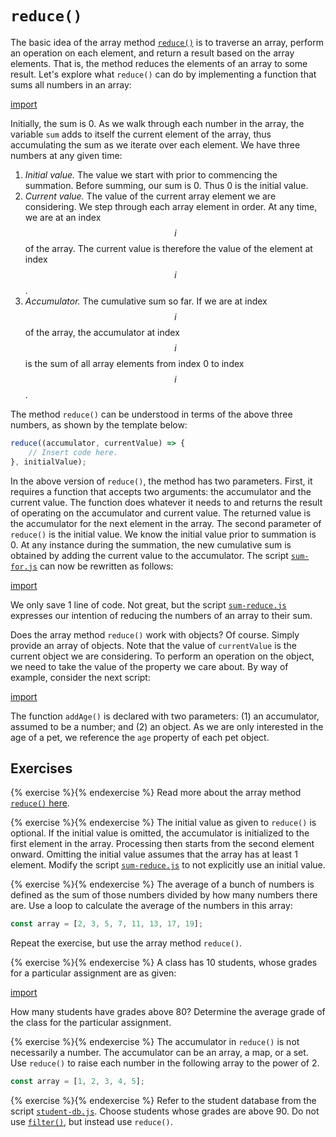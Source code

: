 # `reduce()`

The basic idea of the array method
[`reduce()`](https://developer.mozilla.org/en-US/docs/Web/JavaScript/Reference/Global_Objects/Array/reduce)
is to traverse an array, perform an operation on each element, and return a
result based on the array elements. That is, the method reduces the elements of
an array to some result. Let's explore what `reduce()` can do by implementing a
function that sums all numbers in an array:

[import](code/sum-for.js)

Initially, the sum is 0. As we walk through each number in the array, the
variable `sum` adds to itself the current element of the array, thus
accumulating the sum as we iterate over each element. We have three numbers at
any given time:

1. _Initial value._ The value we start with prior to commencing the summation.
   Before summing, our sum is 0. Thus 0 is the initial value.
1. _Current value._ The value of the current array element we are considering.
   We step through each array element in order. At any time, we are at an index
   $$i$$ of the array. The current value is therefore the value of the element
   at index $$i$$.
1. _Accumulator._ The cumulative sum so far. If we are at index $$i$$ of the
   array, the accumulator at index $$i$$ is the sum of all array elements from
   index 0 to index $$i$$.

The method `reduce()` can be understood in terms of the above three numbers, as
shown by the template below:

```js
reduce((accumulator, currentValue) => {
    // Insert code here.
}, initialValue);
```

In the above version of `reduce()`, the method has two parameters. First, it
requires a function that accepts two arguments: the accumulator and the current
value. The function does whatever it needs to and returns the result of
operating on the accumulator and current value. The returned value is the
accumulator for the next element in the array. The second parameter of
`reduce()` is the initial value. We know the initial value prior to summation
is 0. At any instance during the summation, the new cumulative sum is obtained
by adding the current value to the accumulator. The script
[`sum-for.js`](code/sum-for.js) can now be rewritten as follows:

[import](code/sum-reduce.js)

We only save 1 line of code. Not great, but the script
[`sum-reduce.js`](code/sum-reduce.js) expresses our intention of reducing the
numbers of an array to their sum.

Does the array method `reduce()` work with objects? Of course. Simply provide an
array of objects. Note that the value of `currentValue` is the current object we
are considering. To perform an operation on the object, we need to take the
value of the property we care about. By way of example, consider the next
script:

[import](code/pet-age.js)

The function `addAge()` is declared with two parameters: (1) an accumulator,
assumed to be a number; and (2) an object. As we are only interested in the age
of a pet, we reference the `age` property of each pet object.

<!-- ====================================================================== -->

## Exercises

<!-- prettier-ignore -->
{% exercise %}{% endexercise %}
Read more about the array method
[`reduce()` here](https://developer.mozilla.org/en-US/docs/Web/JavaScript/Reference/Global_Objects/Array/reduce).

<!-- prettier-ignore -->
{% exercise %}{% endexercise %}
The initial value as given to `reduce()` is optional. If the initial value is
omitted, the accumulator is initialized to the first element in the array.
Processing then starts from the second element onward. Omitting the initial
value assumes that the array has at least 1 element. Modify the script
[`sum-reduce.js`](code/sum-reduce.js) to not explicitly use an initial value.

<!-- prettier-ignore -->
{% exercise %}{% endexercise %}
The average of a bunch of numbers is defined as the sum of those numbers divided
by how many numbers there are. Use a loop to calculate the average of the
numbers in this array:

```js
const array = [2, 3, 5, 7, 11, 13, 17, 19];
```

Repeat the exercise, but use the array method `reduce()`.

<!-- prettier-ignore -->
{% exercise %}{% endexercise %}
A class has 10 students, whose grades for a particular assignment are as given:

[import](code/student-db.js)

How many students have grades above 80? Determine the average grade of the class
for the particular assignment.

<!-- prettier-ignore -->
{% exercise %}{% endexercise %}
The accumulator in `reduce()` is not necessarily a number. The accumulator can
be an array, a map, or a set. Use `reduce()` to raise each number in the
following array to the power of 2.

```js
const array = [1, 2, 3, 4, 5];
```

<!-- prettier-ignore -->
{% exercise %}{% endexercise %}
Refer to the student database from the script
[`student-db.js`](code/student-db.js). Choose students whose grades are above 90.
Do not use
[`filter()`](https://developer.mozilla.org/en-US/docs/Web/JavaScript/Reference/Global_Objects/Array/filter),
but instead use `reduce()`.
